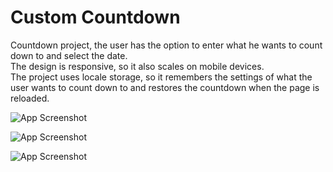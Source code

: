 
# Custom Countdown

Countdown project, the user has the option to enter what he wants to count down to and select the date.  
The design is responsive, so it also scales on mobile devices.   
The project uses locale storage, so it remembers the settings of what the user wants to count down to and restores the countdown when the page is reloaded.

![App Screenshot](https://i.ibb.co/8x7r1BH/1-Small.png)

![App Screenshot](https://i.ibb.co/fNKy64G/3-Small.png)

![App Screenshot](https://i.ibb.co/BgGD90j/2-Small.png)